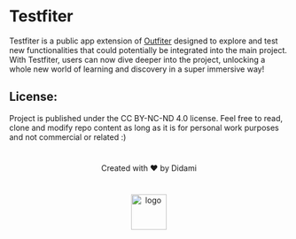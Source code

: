 # Testfiter
<p>Testfiter is a public app extension of <a href="https://outfiter-app.web.app/">Outfiter</a> designed to explore and test new functionalities that could potentially be integrated into the main project. With Testfiter, users can now dive deeper into the project, unlocking a whole new world of learning and discovery in a super immersive way!</p>

## License:
Project is published under the CC BY-NC-ND 4.0 license. Feel free to read, clone and modify repo content as long as it is for personal work purposes and not commercial or related :)

#
<p align="center">
Created with ♥️ by Didami
</p>

#
<p align="center">
<img src="https://outfiter-app.web.app/media/logo.png" height="64" alt="logo">
</p>
